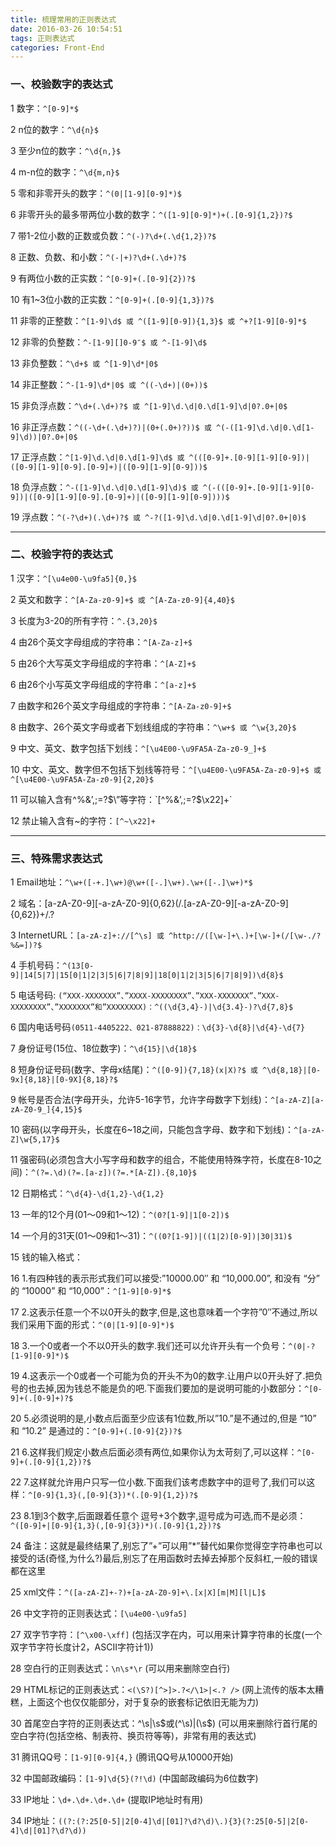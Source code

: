```yaml
---
title: 梳理常用的正则表达式
date: 2016-03-26 10:54:51
tags: 正则表达式
categories: Front-End
---
```


### 一、校验数字的表达式


1 数字：`^[0-9]*$`

2 n位的数字：`^\d{n}$`

3 至少n位的数字：`^\d{n,}$`

4 m-n位的数字：`^\d{m,n}$`

5 零和非零开头的数字：`^(0|[1-9][0-9]*)$`
<!--more-->
6 非零开头的最多带两位小数的数字：`^([1-9][0-9]*)+(.[0-9]{1,2})?$`

7 带1-2位小数的正数或负数：`^(-)?\d+(.\d{1,2})?$`

8 正数、负数、和小数：`^(-|+)?\d+(.\d+)?$`

9 有两位小数的正实数：`^[0-9]+(.[0-9]{2})?$`

10 有1~3位小数的正实数：`^[0-9]+(.[0-9]{1,3})?$`

11 非零的正整数：`^[1-9]\d$ 或 ^([1-9][0-9]){1,3}$ 或 ^+?[1-9][0-9]*$`

12 非零的负整数：`^-[1-9][]0-9″$ 或 ^-[1-9]\d$`

13 非负整数：`^\d+$ 或 ^[1-9]\d*|0$`

14 非正整数：`^-[1-9]\d*|0$ 或 ^((-\d+)|(0+))$`

15 非负浮点数：`^\d+(.\d+)?$ 或 ^[1-9]\d.\d|0.\d[1-9]\d|0?.0+|0$`

16 非正浮点数：`^((-\d+(.\d+)?)|(0+(.0+)?))$ 或 ^(-([1-9]\d.\d|0.\d[1-9]\d))|0?.0+|0$`

17 正浮点数：`^[1-9]\d.\d|0.\d[1-9]\d$ 或 ^(([0-9]+.[0-9][1-9][0-9])|([0-9][1-9][0-9].[0-9]+)|([0-9][1-9][0-9]))$`

18 负浮点数：`^-([1-9]\d.\d|0.\d[1-9]\d)$ 或 ^(-(([0-9]+.[0-9][1-9][0-9])|([0-9][1-9][0-9].[0-9]+)|([0-9][1-9][0-9])))$`

19 浮点数：`^(-?\d+)(.\d+)?$ 或 ^-?([1-9]\d.\d|0.\d[1-9]\d|0?.0+|0)$`


---

### 二、校验字符的表达式



1 汉字：`^[\u4e00-\u9fa5]{0,}$`

2 英文和数字：`^[A-Za-z0-9]+$ 或 ^[A-Za-z0-9]{4,40}$`

3 长度为3-20的所有字符：`^.{3,20}$`

4 由26个英文字母组成的字符串：`^[A-Za-z]+$`

5 由26个大写英文字母组成的字符串：`^[A-Z]+$`

6 由26个小写英文字母组成的字符串：`^[a-z]+$`

7 由数字和26个英文字母组成的字符串：`^[A-Za-z0-9]+$`

8 由数字、26个英文字母或者下划线组成的字符串：`^\w+$ 或 ^\w{3,20}$`

9 中文、英文、数字包括下划线：`^[\u4E00-\u9FA5A-Za-z0-9_]+$`

10 中文、英文、数字但不包括下划线等符号：`^[\u4E00-\u9FA5A-Za-z0-9]+$ 或 ^[\u4E00-\u9FA5A-Za-z0-9]{2,20}$`

11 可以输入含有^%&’,;=?$\”等字符：`[^%&’,;=?$\x22]+`

12 禁止输入含有~的字符：`[^~\x22]+`

---

### 三、特殊需求表达式


1 Email地址：`^\w+([-+.]\w+)@\w+([-.]\w+).\w+([-.]\w+)*$`

2 域名：[a-zA-Z0-9][-a-zA-Z0-9]{0,62}(/.[a-zA-Z0-9][-a-zA-Z0-9]{0,62})+/.?

3 InternetURL：`[a-zA-z]+://[^\s] 或 ^http://([\w-]+\.)+[\w-]+(/[\w-./?%&=])?$`

4 手机号码：`^(13[0-9]|14[5|7]|15[0|1|2|3|5|6|7|8|9]|18[0|1|2|3|5|6|7|8|9])\d{8}$`

5 电话号码: `(“XXX-XXXXXXX”、”XXXX-XXXXXXXX”、”XXX-XXXXXXX”、”XXX-XXXXXXXX”、”XXXXXXX”和”XXXXXXXX)：^((\d{3,4}-)|\d{3.4}-)?\d{7,8}$`

6 国内电话号码`(0511-4405222、021-87888822)：\d{3}-\d{8}|\d{4}-\d{7}`

7 身份证号(15位、18位数字)：`^\d{15}|\d{18}$`

8 短身份证号码(数字、字母x结尾)：`^([0-9]){7,18}(x|X)?$ 或 ^\d{8,18}|[0-9x]{8,18}|[0-9X]{8,18}?$`

9 帐号是否合法(字母开头，允许5-16字节，允许字母数字下划线)：`^[a-zA-Z][a-zA-Z0-9_]{4,15}$`

10 密码(以字母开头，长度在6~18之间，只能包含字母、数字和下划线)：`^[a-zA-Z]\w{5,17}$`

11 强密码(必须包含大小写字母和数字的组合，不能使用特殊字符，长度在8-10之间)：`^(?=.\d)(?=.[a-z])(?=.*[A-Z]).{8,10}$`

12 日期格式：`^\d{4}-\d{1,2}-\d{1,2}`

13 一年的12个月(01～09和1～12)：`^(0?[1-9]|1[0-2])$`

14 一个月的31天(01～09和1～31)：`^((0?[1-9])|((1|2)[0-9])|30|31)$`

15 钱的输入格式：

16 1.有四种钱的表示形式我们可以接受:”10000.00″ 和 “10,000.00”, 和没有 “分” 的 “10000” 和 “10,000”：`^[1-9][0-9]*$`

17 2.这表示任意一个不以0开头的数字,但是,这也意味着一个字符”0″不通过,所以我们采用下面的形式：`^(0|[1-9][0-9]*)$`

18 3.一个0或者一个不以0开头的数字.我们还可以允许开头有一个负号：`^(0|-?[1-9][0-9]*)$`

19 4.这表示一个0或者一个可能为负的开头不为0的数字.让用户以0开头好了.把负号的也去掉,因为钱总不能是负的吧.下面我们要加的是说明可能的小数部分：`^[0-9]+(.[0-9]+)?$`

20 5.必须说明的是,小数点后面至少应该有1位数,所以”10.”是不通过的,但是 “10” 和 “10.2” 是通过的：`^[0-9]+(.[0-9]{2})?$`

21 6.这样我们规定小数点后面必须有两位,如果你认为太苛刻了,可以这样：`^[0-9]+(.[0-9]{1,2})?$`

22 7.这样就允许用户只写一位小数.下面我们该考虑数字中的逗号了,我们可以这样：`^[0-9]{1,3}(,[0-9]{3})*(.[0-9]{1,2})?$`

23 8.1到3个数字,后面跟着任意个 逗号+3个数字,逗号成为可选,而不是必须：`^([0-9]+|[0-9]{1,3}(,[0-9]{3})*)(.[0-9]{1,2})?$`

24 备注：这就是最终结果了,别忘了”+”可以用”*”替代如果你觉得空字符串也可以接受的话(奇怪,为什么?)最后,别忘了在用函数时去掉去掉那个反斜杠,一般的错误都在这里

25 xml文件：`^([a-zA-Z]+-?)+[a-zA-Z0-9]+\.[x|X][m|M][l|L]$`

26 中文字符的正则表达式：`[\u4e00-\u9fa5]`

27 双字节字符：`[^\x00-\xff]` (包括汉字在内，可以用来计算字符串的长度(一个双字节字符长度计2，ASCII字符计1))

28 空白行的正则表达式：`\n\s*\r` (可以用来删除空白行)

29 HTML标记的正则表达式：`<(\S?)[^>]>.?</\1>|<.? />` (网上流传的版本太糟糕，上面这个也仅仅能部分，对于复杂的嵌套标记依旧无能为力)

30 首尾空白字符的正则表达式：^\s|\s$或(^\s)|(\s$) (可以用来删除行首行尾的空白字符(包括空格、制表符、换页符等等)，非常有用的表达式)

31 腾讯QQ号：`[1-9][0-9]{4,}` (腾讯QQ号从10000开始)

32 中国邮政编码：`[1-9]\d{5}(?!\d)` (中国邮政编码为6位数字)

33 IP地址：`\d+.\d+.\d+.\d+` (提取IP地址时有用)

34 IP地址：`((?:(?:25[0-5]|2[0-4]\d|[01]?\d?\d)\.){3}(?:25[0-5]|2[0-4]\d|[01]?\d?\d))`
